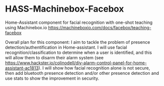 # HASS-Machinebox-Facebox
Home-Assistant component for facial recognition with one-shot teaching using Machinebox.io https://machineboxio.com/docs/facebox/teaching-facebox


Overall plan for this component: I aim to tackle the problem of presence detection/authentification in Home-assistant. I will use facial recognition/classification to determine when a user is identified, and this will allow them to disarm their alarm system (see https://www.hackster.io/colinodell/diy-alarm-control-panel-for-home-assistant-ac1813). I will show how facial recognition alone is not secure, then add bluetooth presence detection and/or other presence detection and use stats to show the improvement in security. 
